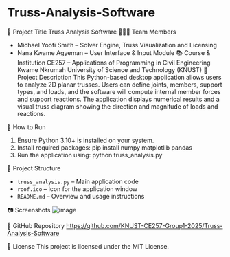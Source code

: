 # Truss-Analysis-Software
📌 Project Title
Truss Analysis Software
🧑‍🤝‍🧑 Team Members
- Michael Yoofi Smith – Solver Engine, Truss Visualization and Licensing
- Nana Kwame Agyeman – User Interface & Input Module
📚 Course & Institution
CE257 – Applications of Programming in Civil Engineering
Kwame Nkrumah University of Science and Technology (KNUST)
📝 Project Description
This Python-based desktop application allows users to analyze 2D planar trusses. Users can define joints, members, support types, and loads, and the software will compute internal member forces and support reactions. 
The application displays numerical results and a visual truss diagram showing the direction and magnitude of loads and reactions.

🚀 How to Run
1. Ensure Python 3.10+ is installed on your system.
2. Install required packages:
   pip install numpy matplotlib pandas
3. Run the application using:
   python truss_analysis.py

📂 Project Structure
- `truss_analysis.py` – Main application code
- `roof.ico` – Icon for the application window
- `README.md` – Overview and usage instructions

📷 Screenshots
![image](https://github.com/user-attachments/assets/56970ed5-c0b2-4804-b934-492fa0f29e3a)

🔗 GitHub Repository
https://github.com/KNUST-CE257-Group1-2025/Truss-Analysis-Software

📃 License
This project is licensed under the MIT License.
